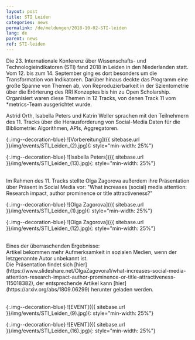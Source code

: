 ```yaml
---
layout: post
title: STI Leiden
categories: news
permalink: /de/meldungen/2018-10-02-STI-leiden
lang: de
parent: news
ref: STI-leiden
---
```

<!-- Start editing content here-->
Die 23. Internationale Konferenz über Wissenschafts- und Technologieindikatoren (STI) fand 2018 in Leiden in den Niederlanden statt. Vom 12. bis zum 14. September ging es dort besonders um die Transformation von Indikatoren. Darüber hinaus deckte das Programm eine große Spanne von Themen ab, von Reproduzierbarkeit in der Szientometrie über die Erörterung des RRI Konzeptes bis hin zu Open Scholarship.<br/>
Organisiert waren diese Themen in 12 Tracks, von denen Track 11 vom \*metrics-Team ausgerichtet wurde.

Astrid Orth, Isabella Peters und Katrin Weller sprachen mit den Teilnehmern des 11. Tracks über die Herausforderung von Social-Media Daten für die Bibliometrie: Algorithmen, APIs, Aggregatoren.

{:.img--decoration-blue}
![Vorbereitung]({{ sitebase.url }}/img/events/STI_Leiden_(2).jpg){: style="min-width: 25%"}

{:.img--decoration-blue}
![Isabella Peters]({{ sitebase.url }}/img/events/STI_Leiden_(13).jpg){: style="min-width: 25%"}


<br/>
Im Rahmen des 11. Tracks stellte Olga Zagorova außerdem ihre Präsentation über Präsent in Social Media vor: "What increases (social) media attention: Research impact, author prominence or title attractiveness?"<br/>

{:.img--decoration-blue}
![Olga Zagorova]({{ sitebase.url }}/img/events/STI_Leiden_(1).jpg){: style="min-width: 25%"}

{:.img--decoration-blue}
![Olga Zagorova]({{ sitebase.url }}/img/events/STI_Leiden_(12).jpg){: style="min-width: 25%"}

<br/>
Eines der überraschenden Ergebnisse:<br/>
Artikel bekommen mehr Aufmerksamkeit in sozialen Medien, wenn der letzgenannte Autor unbekannt ist.<br/>
Die Präsentation findet sich [hier](https://www.slideshare.net/OlgaZagovora1/what-increases-social-media-attention-research-impact-author-prominence-or-title-attractiveness-115018382), der entsprechende Artikel kann [hier](https://arxiv.org/abs/1809.06299) herunter geladen werden.<br/>
<br/>

{:.img--decoration-blue}
![EVENT]({{ sitebase.url }}/img/events/STI_Leiden_(9).jpg){: style="min-width: 25%"}

{:.img--decoration-blue}
![EVENT]({{ sitebase.url }}/img/events/STI_Leiden_(16).jpg){: style="min-width: 25%"}


